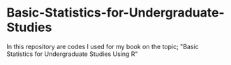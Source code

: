 # Basic-Statistics-for-Undergraduate-Studies
In this repository are codes I used for my book on the topic; "Basic Statistics for Undergraduate Studies Using R"
